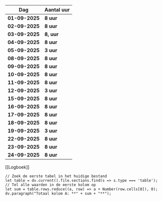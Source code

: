 
| Dag            | Aantal uur    |
| -------------- | ------------- |
| **01-09-2025** | **8 uur**     |
| **02-09-2025** | **8 uur**     |
| **03-09-2025** | **8, uur**    |
| **04-09-2025** | **8 uur**     |
| **05-09-2025** | **3 uur**     |
| **08-09-2025** | **8 uur**     |
| **09-09-2025** | **8 uur**     |
| **10-09-2025** | **8 uur**     |
| **11-09-2025** | **8 uur**<br> |
| **12-09-2025** | **3 uur**     |
| **15-09-2025** | **8 uur**<br> |
| **16-09-2025** | **8 uur**<br> |
| **17-09-2025** | **8 uur**<br> |
| **18-09-2025** | **8 uur**<br> |
| **19-09-2025** | **3 uur**     |
| **22-09-2025** | **8 uur**     |
| **23-09-2025** | **8 uur**     |
| **24-09-2025** | **8 uur**     |

[[Logboek]]


```
// Zoek de eerste tabel in het huidige bestand
let table = dv.current().file.sections.find(s => s.type === 'table');
// Tel alle waarden in de eerste kolom op
let sum = table.rows.reduce((a, row) => a + Number(row.cells[0]), 0);
dv.paragraph("Totaal kolom A: **" + sum + "**");
```
